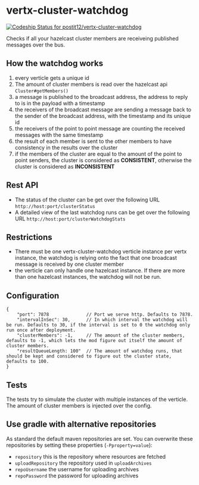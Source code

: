 vertx-cluster-watchdog
======================

[ ![Codeship Status for postit12/vertx-cluster-watchdog](https://codeship.com/projects/05fe16e0-f0cf-0132-7113-460dfda79260/status?branch=master)](https://codeship.com/projects/84716)

Checks if all your hazelcast cluster members are receiveing published messages over the bus.

How the watchdog works
----------------------

1. every verticle gets a unique id
1. The amount of cluster members is read over the hazelcast api `Cluster#getMembers()`
1. a message is published to the broadcast address, the address to reply to is in the payload with a timestamp
1. the receivers of the broadcast message are sending a message back to the sender of the broadcast address, with the timestamp and its unique id
1. the receivers of the point to point message are counting the received messages with the same timestamp
1. the result of each member is sent to the other members to have consistency in the results over the cluster
1. if the members of the cluster are equal to the amount of the point to point senders, the cluster is considered as **CONSISTENT**, otherwise the cluster is considered as **INCONSISTENT**

Rest API
--------

* The status of the cluster can be get over the following URL `http://host:port/clusterStatus`
* A detailed view of the last watchdog runs can be get over the following URL `http://host:port/clusterWatchdogStats`

Restrictions
------------

* There must be one vertx-cluster-watchdog verticle instance per vertx instance, the watchdog is relying onto the fact that one broadcast message is received by one cluster member
* the verticle can only handle one hazelcast instance. If there are more than one hazelcast instances, the watchdog will not be run.

Configuration
-------------

    {
        "port": 7878              // Port we serve http. Defaults to 7878.
        "intervalInSec": 30,      // In which interval the watchdog will be run. Defaults to 30, if the interval is set to 0 the watchdog only run once after deployment. 	                         
        "clusterMembers": -1,     // The amount of the cluster members, defaults to -1, which lets the mod figure out itself the amount of cluster members. 
        "resultQueueLength: 100"  // The amount of watchdog runs, that should be kept and considered to figure out the cluster state, defaults to 100.
    }
    
Tests
-----

The tests try to simulate the cluster with multiple instances of the verticle. The amount of cluster members is injected over the config.

Use gradle with alternative repositories
----------------------------------------

As standard the default maven repositories are set.
You can overwrite these repositories by setting these properties (`-Pproperty=value`):

* `repository` this is the repository where resources are fetched
* `uploadRepository` the repository used in `uploadArchives`
* `repoUsername` the username for uploading archives
* `repoPassword` the password for uploading archives
    
